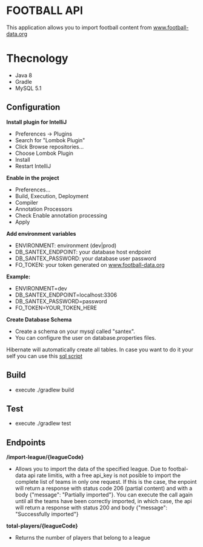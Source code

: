 # FOOTBALL API

This application allows you to import football content from www.football-data.org

# Thecnology

* Java 8
* Gradle
* MySQL 5.1

## Configuration

**Install plugin for IntelliJ**
* Preferences -> Plugins
* Search for "Lombok Plugin"
* Click Browse repositories...
* Choose Lombok Plugin
* Install
* Restart IntelliJ

**Enable in the project**
* Preferences...
* Build, Execution, Deployment
* Compiler
* Annotation Processors
* Check Enable annotation processing
* Apply


**Add environment variables**

* ENVIRONMENT: environment (dev|prod)
* DB_SANTEX_ENDPOINT: your database host endpoint
* DB_SANTEX_PASSWORD: your database user password
* FO_TOKEN: your token generated on www.football-data.org

**Example:** 
* ENVIRONMENT=dev
* DB_SANTEX_ENDPOINT=localhost:3306
* DB_SANTEX_PASSWORD=password
* FO_TOKEN=YOUR_TOKEN_HERE

**Create Database Schema**

* Create a schema on your mysql called "santex". 
* You can configure the user on database.properties files.

Hibernate will automatically create all tables. In case you want to do it your self
 you can use this [sql script](https://github.com/drhernandez/apifootball/tree/master/src/main/resources/db/creation.sql)

## Build

* execute ./gradlew build

## Test

* execute ./gradlew test

## Endpoints

**/import-league/{leagueCode}**
* Allows you to import the data of the specified league. Due to footbal-data api rate limitis, with a free api_key is not posible to import the complete list of teams in only one request. If this is the case, the enpoint will return a response with status code 206 (partial content) and with a body {"message": "Partially imported"}. 
You can execute the call again until all the teams have been correctly imported, in which case, the api will return a response with status 200 and body {"message": "Successfully imported"}

**total-players/{leagueCode}**
* Returns the number of players that belong to a league
